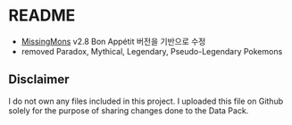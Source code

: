 # README

- [MissingMons](https://modrinth.com/datapack/missingmons-cobblemon) v2.8 Bon Appétit 버전을 기반으로 수정
- removed Paradox, Mythical, Legendary, Pseudo-Legendary Pokemons

## Disclaimer

I do not own any files included in this project. I uploaded this file on Github solely for the purpose of sharing changes done to the Data Pack.
